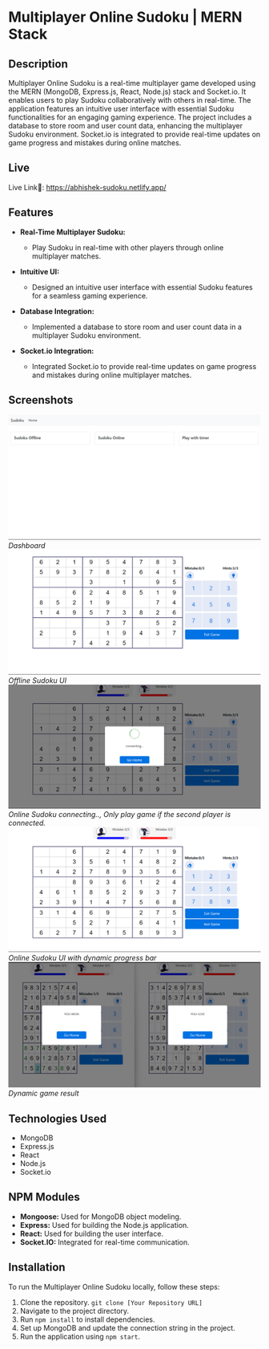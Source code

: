 # Multiplayer Online Sudoku | MERN Stack

## Description
Multiplayer Online Sudoku is a real-time multiplayer game developed using the MERN (MongoDB, Express.js, React, Node.js) stack and Socket.io. It enables users to play Sudoku collaboratively with others in real-time. The application features an intuitive user interface with essential Sudoku functionalities for an engaging gaming experience. The project includes a database to store room and user count data, enhancing the multiplayer Sudoku environment. Socket.io is integrated to provide real-time updates on game progress and mistakes during online matches.

## Live
Live Link🔗: https://abhishek-sudoku.netlify.app/



## Features
- **Real-Time Multiplayer Sudoku:**
  - Play Sudoku in real-time with other players through online multiplayer matches.

- **Intuitive UI:**
  - Designed an intuitive user interface with essential Sudoku features for a seamless gaming experience.

- **Database Integration:**
  - Implemented a database to store room and user count data in a multiplayer Sudoku environment.

- **Socket.io Integration:**
  - Integrated Socket.io to provide real-time updates on game progress and mistakes during online multiplayer matches.

## Screenshots
![Screenshot 1](/frontend/src/assets/images/Dashboard.png)
*Dashboard*
![Screenshot 2](/frontend/src/assets/images/OfflineSudokuUI.png)
*Offline Sudoku UI*
![Screenshot 3](/frontend/src/assets/images/Connecting.png)
*Online Sudoku connecting.., Only play game if the second player is connected.*
![Screenshot 2](/frontend/src/assets/images/OnlineSudokuUI.png)
*Online Sudoku UI with dynamic progress bar*
![Screenshot 2](/frontend/src/assets/images/result.png)
*Dynamic game result*

## Technologies Used
- MongoDB
- Express.js
- React
- Node.js
- Socket.io

## NPM Modules
- **Mongoose:** Used for MongoDB object modeling.
- **Express:** Used for building the Node.js application.
- **React:** Used for building the user interface.
- **Socket.IO:** Integrated for real-time communication.

## Installation
To run the Multiplayer Online Sudoku locally, follow these steps:
1. Clone the repository. `git clone [Your Repository URL]`
2. Navigate to the project directory.
3. Run `npm install` to install dependencies.
4. Set up MongoDB and update the connection string in the project.
5. Run the application using `npm start`.




